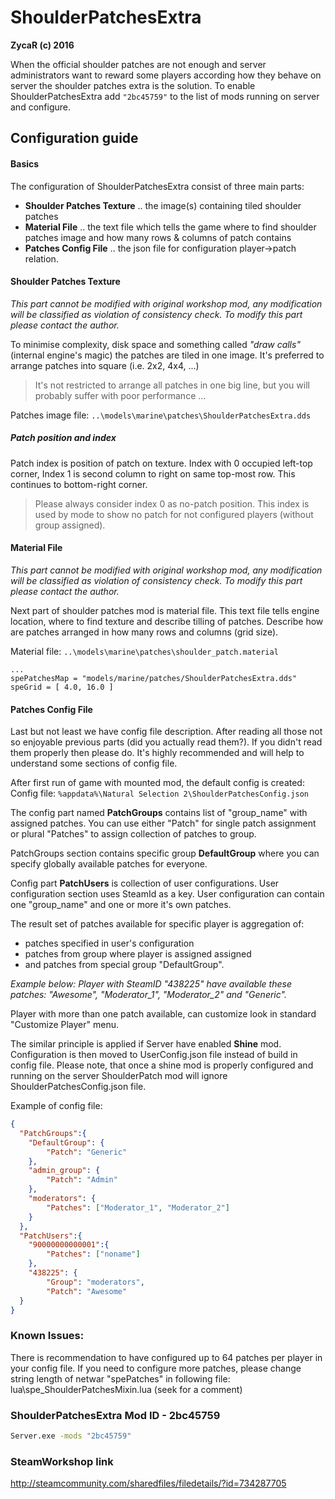 # ShoulderPatchesExtra
**ZycaR (c) 2016**

When the official shoulder patches are not enough and server administrators want to reward some players according how they behave on server the shoulder patches extra is the solution. To enable ShoulderPatchesExtra add ``"2bc45759"`` to the list of mods running on server and configure.

## Configuration guide
#### Basics

The configuration of ShoulderPatchesExtra consist of three main parts:
- **Shoulder Patches Texture** .. the image(s) containing tiled shoulder patches
- **Material File** .. the text file which tells the game where to find shoulder patches image and how many rows & columns of patch contains
- **Patches Config File** .. the json file for configuration player->patch relation.

#### Shoulder Patches Texture
*This part cannot be modified with original workshop mod, any modification will be classified as violation of consistency check. To modify this part please contact the author.*

To minimise complexity, disk space and something called *"draw calls"* (internal engine's magic) the patches are tiled in one image. It's preferred to arrange patches into square (i.e. 2x2, 4x4, ...)

> It's not restricted to arrange all patches in one big line, but you will probably suffer with poor performance ...

Patches image file: ``..\models\marine\patches\ShoulderPatchesExtra.dds``

##### Patch position and index
Patch index is position of patch on texture. Index with 0 occupied left-top corner, Index 1 is second column to right on same top-most row. This continues to bottom-right corner.
> Please always consider index 0 as no-patch position. This index is used by mode to show no patch for not configured players (without group assigned).

#### Material File
*This part cannot be modified with original workshop mod, any modification will be classified as violation of consistency check. To modify this part please contact the author.*

Next part of shoulder patches mod is material file. This text file tells engine location, where to find texture and describe tilling of patches. Describe how are patches arranged in how many rows and columns (grid size).

Material file: ``..\models\marine\patches\shoulder_patch.material``
```
...
spePatchesMap = "models/marine/patches/ShoulderPatchesExtra.dds"
speGrid = [ 4.0, 16.0 ]
```

#### Patches Config File
Last but not least we have config file description. After reading all those not so enjoyable previous parts (did you actually read them?). If you didn't read them properly then please do. It's highly recommended and will help to understand some sections of config file.

After first run of game with mounted mod, the default config is created:\
Config file: ``%appdata%\Natural Selection 2\ShoulderPatchesConfig.json``

The config part named **PatchGroups** contains list of "group_name" with assigned patches. You can use either "Patch" for single patch assignment or plural "Patches" to assign collection of patches to group.

PatchGroups section contains specific group **DefaultGroup** where you can specify globally available patches for everyone.

Config part **PatchUsers** is collection of user configurations. User configuration section uses SteamId as a key. User configuration can contain one "group_name" and one or more it's own patches.

The result set of patches available for specific player is aggregation of:
 - patches specified in user's configuration
 - patches from group where player is assigned assigned
 - and patches from special group "DefaultGroup".

*Example below: Player with SteamID "438225" have available these patches: "Awesome", "Moderator_1", "Moderator_2" and "Generic".*

Player with more than one patch available, can customize look in standard "Customize Player" menu.

The similar principle is applied if Server have enabled **Shine** mod. Configuration is then moved to UserConfig.json file instead of build in config file. Please note, that once a shine mod is properly configured and running on the server ShoulderPatch mod will ignore ShoulderPatchesConfig.json file.

Example of config file:
```json
{
  "PatchGroups":{
    "DefaultGroup": {
		"Patch": "Generic"
	},
    "admin_group": {
		"Patch": "Admin"
	},
    "moderators": {
		"Patches": ["Moderator_1", "Moderator_2"]
	}
  },
  "PatchUsers":{
    "90000000000001":{
		"Patches": ["noname"]
    },
    "438225": {
		"Group": "moderators",
		"Patch": "Awesome"
  }
}
```

### Known Issues:
There is recommendation to have configured up to 64 patches per player in your config file. If you need to configure more patches, please change string length of netwar "spePatches" in following file: lua\spe_ShoulderPatchesMixin.lua (seek for a  comment)

### ShoulderPatchesExtra Mod ID - 2bc45759
```sh
Server.exe -mods "2bc45759"
```

### SteamWorkshop link
http://steamcommunity.com/sharedfiles/filedetails/?id=734287705
